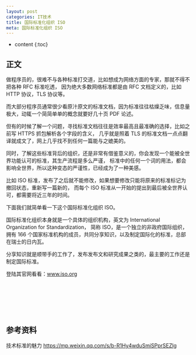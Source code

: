 ```yaml
---
layout: post
categories: IT技术
title: 国际标准化组织 ISO
meta: 国际标准化组织 ISO
---
```

* content
{:toc}
  
## 正文

做程序员的，很难不与各种标准打交道，比如想成为网络方面的专家，那就不得不把各种 RFC 标准吃透，
因为绝大多数网络标准都是由 RFC 文档定义的，比如 HTTP 协议，TLS 协议等。

而大部分程序员通常很少看原汁原文的标准文档，因为标准往往枯燥乏味，信息量极大，动辄一个简简单单的概念就要好几十页 PDF 论述。
 
但有的时候了解一个问题，寻找标准文档往往是效率最高且最准确的选择，比如之前写 HTTPS 抓包解析各个字段的含义，
几乎就是照着 TLS 的标准文档一点点翻译就成文了，网上几乎找不到任何一篇能与之媲美的。
 
同时，了解这些标准背后的组织，还是非常有借鉴意义的，你会发现一个能被全世界功能认可的标准，其生产流程是多么严谨，
标准中的任何一个词的用法，都会影响全世界，所以这种变态的严谨性，已经成为了一种美感。
 
比如 ISO 标准，发布了之后就不能修改，如果想要修改只能将原来的标准标记为撤回状态，重新写一篇新的，
而每个 ISO 标准从一开始的提出到最后被全世界认可，都需要将近三年的时间。
 
下面我们就简单看一下这个国际标准化组织 ISO。
 
国际标准化组织本身就是一个具体的组织机构，英文为 International Organization for Standardization，
简称 ISO，是一个独立的非政府国际组织，拥有 166 个国家标准机构的成员，共同分享知识，以及制定国际化的标准，总部在瑞士的日内瓦。
 
分享知识就是顺带手的工作了，发布发布文和研究成果之类的，最主要的工作还是制定国际标准。
 
登陆其官网看看：www.iso.org



<br/><br/><br/><br/><br/>
## 参考资料

技术标准的魅力 <https://mp.weixin.qq.com/s/b-R1Hy4wduSmiSPprSEZlg>




